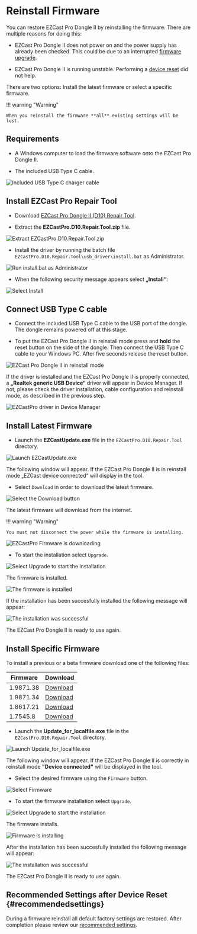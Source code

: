 # Reinstall Firmware

You can restore EZCast Pro Dongle II by reinstalling the firmware. There are multiple reasons for doing this:

* EZCast Pro Dongle II does not power on and the power supply has already been checked. This could be due to an interrupted [firmware upgrade](firmware-upgrade.md).

* EZCast Pro Dongle II is running unstable. Performing a [device reset](reset.md) did not help.

There are two options: Install the latest firmware or select a specific firmware.

!!! warning "Warning"
    
	When you reinstall the firmware **all** existing settings will be lost.

## Requirements

* A Windows computer to load the firmware software onto the EZCast Pro Dongle II.

* The included USB Type C cable.

![Included USB Type C charger cable](/assets/img/USB-TypeC-Cable.png)

## Install EZCast Pro Repair Tool

* Download [EZCast Pro Dongle II (D10) Repair Tool](https://download.stueber.de/doc/de/ezcastpro/repair_tools/EZCastPro.D10.Repair.Tool.zip).

* Extract the **EZCastPro.D10.Repair.Tool.zip** file.

![Extract EZCastPro.D10.Repair.Tool.zip](/assets/img/D10.Repair_Tool_Extract.png) 

* Install the driver by running the batch file `EZCastPro.D10.Repair.Tool\usb_driver\install.bat` as Administrator.

![Run install.bat as Administrator](/assets/img/D10.install.bat.png)

* When the following security message appears select **„Install“**:

![Select Install](/assets/img/EZCastPro_Upgrade_Tool_Driver.Install.jpg)

## Connect USB Type C cable

* Connect the included USB Type C cable to the USB port of the dongle. The dongle remains powered off at this stage.

* To put the EZCast Pro Dongle II in reinstall mode press and **hold** the reset button on the side of the dongle. Then connect the USB Type C cable to your Windows PC. After five seconds release the reset button.

![EZCast Pro Dongle II in reinstall mode](/assets/img/ProII-Press-Reset-Button.jpg)

If the driver is installed and the EZCast Pro Dongle II is properly connected, a **„Realtek generic USB Device“** driver will appear in Device Manager. If not, please check the driver installation, cable configuration and reinstall mode, as described in the previous step.

![EZCastPro driver in Device Manager](/assets/img/EZCastPro_Driver.jpg)

## Install Latest Firmware

* Launch the **EZCastUpdate.exe** file in the `EZCastPro.D10.Repair.Tool` directory.

![Launch EZCastUpdate.exe](/assets/img/D10.Repair_Tool_Update.exe.png)

The following window will appear. If the EZCast Pro Dongle II is in reinstall mode „EZCast device connected“ will display in the tool.

* Select `Download` in order to download the latest firmware.

![Select the Download button](/assets/img/EZCastUpdate.DeviceConnected.jpg)

The latest firmware will download from the internet.

!!! warning "Warning"

    You must not disconnect the power while the firmware is installing.

![EZCastPro Firmware is downloading](/assets/img/EZCastUpdate.Firmware.Downloading.jpg)

* To start the installation select `Upgrade`.

![Select Upgrade to start the installation](/assets/img/EZCastUpdate.Upgrade.jpg)

The firmware is installed.

![The firmware is installed](/assets/img/EZCastUpdate.Firmware.Updating.jpg)

If the installation has been succesfully installed the following message will appear:

![The installation was successful](/assets/img/EZCastUpdate_Upgrade.Success.jpg)

The EZCast Pro Dongle II is ready to use again.

## Install Specific Firmware

To install a previous or a beta firmware download one of the following files:

Firmware                       | Download
------------------------- | ------------
1.9871.38 | [Download](https://download.stueber.de/doc/de/ezcastpro/firmwares/D10/D10_1.9871.38.gz)
1.9871.34 | [Download](https://download.stueber.de/doc/de/ezcastpro/firmwares/D10/D10_1.9871.34.gz)
1.8617.21 | [Download](https://download.stueber.de/doc/de/ezcastpro/firmwares/D10/D10_1.8617.21.gz)
1.7545.8 | [Download](https://download.stueber.de/doc/de/ezcastpro/firmwares/D10/D10_1.7545.8.gz)


* Launch the **Update_for_localfile.exe** file in the `EZCastPro.D10.Repair.Tool` directory.

![Launch Update_for_localfile.exe](/assets/img/D10.localfile.exe.png)

The following window will appear. If the EZCast Pro Dongle II is correctly in reinstall mode **"Device connected"** will be displayed in the tool.

* Select the desired firmware using the `Firmware` button.

![Select Firmware](/assets/img/EZCastUpdate.SelectFirmware.jpg)

* To start the firmware installation select `Upgrade`.

![Select Upgrade to start the installation](/assets/img/EZCastUpdate.Upgrade.jpg)

The firmware installs.

![Firmware is installing](/assets/img/EZCastUpdate.Firmware.localfile.Updating.jpg)

After the installation has been succesfully installed the following message will appear:

![The installation was successful](/assets/img/EZCastUpdate_localfile.Upgrade.Success.jpg)

The EZCast Pro Dongle II is ready to use again.

## Recommended Settings after Device Reset {#recommendedsettings}

During a firmware reinstall all default factory settings are restored. After completion please review our [recommended settings](reset.md#recommendedsettings).

